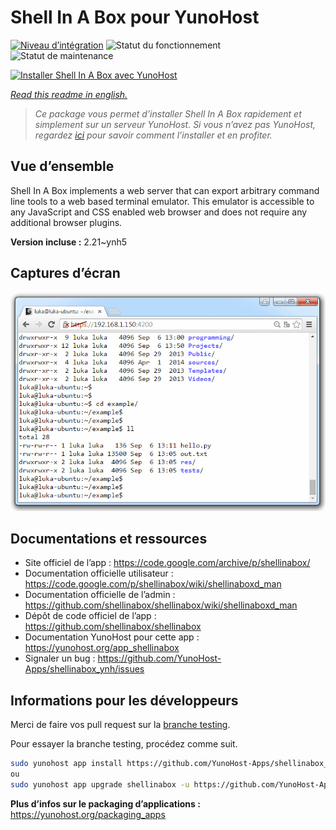 <!--
N.B.: This README was automatically generated by https://github.com/YunoHost/apps/tree/master/tools/README-generator
It shall NOT be edited by hand.
-->

# Shell In A Box pour YunoHost

[![Niveau d’intégration](https://dash.yunohost.org/integration/shellinabox.svg)](https://dash.yunohost.org/appci/app/shellinabox) ![Statut du fonctionnement](https://ci-apps.yunohost.org/ci/badges/shellinabox.status.svg) ![Statut de maintenance](https://ci-apps.yunohost.org/ci/badges/shellinabox.maintain.svg)

[![Installer Shell In A Box avec YunoHost](https://install-app.yunohost.org/install-with-yunohost.svg)](https://install-app.yunohost.org/?app=shellinabox)

*[Read this readme in english.](./README.md)*

> *Ce package vous permet d’installer Shell In A Box rapidement et simplement sur un serveur YunoHost.
Si vous n’avez pas YunoHost, regardez [ici](https://yunohost.org/#/install) pour savoir comment l’installer et en profiter.*

## Vue d’ensemble

Shell In A Box implements a web server that can export arbitrary command line tools to a web based terminal emulator. This emulator is accessible to any JavaScript and CSS enabled web browser and does not require any additional browser plugins.


**Version incluse :** 2.21~ynh5

## Captures d’écran

![Capture d’écran de Shell In A Box](./doc/screenshots/screenshot.gif)

## Documentations et ressources

* Site officiel de l’app : <https://code.google.com/archive/p/shellinabox/>
* Documentation officielle utilisateur : <https://code.google.com/p/shellinabox/wiki/shellinaboxd_man>
* Documentation officielle de l’admin : <https://github.com/shellinabox/shellinabox/wiki/shellinaboxd_man>
* Dépôt de code officiel de l’app : <https://github.com/shellinabox/shellinabox>
* Documentation YunoHost pour cette app : <https://yunohost.org/app_shellinabox>
* Signaler un bug : <https://github.com/YunoHost-Apps/shellinabox_ynh/issues>

## Informations pour les développeurs

Merci de faire vos pull request sur la [branche testing](https://github.com/YunoHost-Apps/shellinabox_ynh/tree/testing).

Pour essayer la branche testing, procédez comme suit.

``` bash
sudo yunohost app install https://github.com/YunoHost-Apps/shellinabox_ynh/tree/testing --debug
ou
sudo yunohost app upgrade shellinabox -u https://github.com/YunoHost-Apps/shellinabox_ynh/tree/testing --debug
```

**Plus d’infos sur le packaging d’applications :** <https://yunohost.org/packaging_apps>